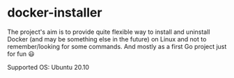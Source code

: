 # docker-installer

The project's aim is to provide quite flexible way to install and uninstall Docker (and may be something else in the future) on Linux and not to remember/looking for some commands. And mostly as a first Go project just for fun :smiley:

Supported OS:
Ubuntu 20.10
